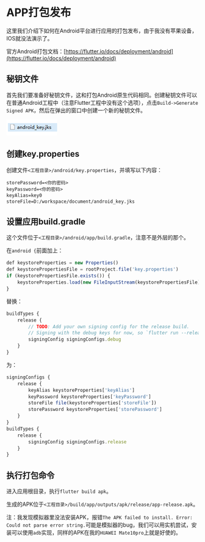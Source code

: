 # APP打包发布

这里我们介绍下如何在Android平台进行应用的打包发布，由于我没有苹果设备，IOS就没法演示了。

官方Android打包文档：[https://flutter.io/docs/deployment/android](https://flutter.io/docs/deployment/android)

## 秘钥文件

首先我们要准备好秘钥文件，这和打包Android原生代码相同。创建秘钥文件可以在普通Android工程中（注意Flutter工程中没有这个选项），点击`Build->Generate Signed APK`，然后在弹出的窗口中创建一个新的秘钥文件。

![](res/1.png)

## 创建key.properties

创建文件`<工程目录>/android/key.properties`，并填写以下内容：

```
storePassword=<你的密码>
keyPassword=<你的密码>
keyAlias=key0
storeFile=D:/workspace/document/android_key.jks
```

## 设置应用build.gradle

这个文件位于`<工程目录>/android/app/build.gradle`，注意不是外层的那个。

在`android {`前面加上：
```javascript
def keystoreProperties = new Properties()
def keystorePropertiesFile = rootProject.file('key.properties')
if (keystorePropertiesFile.exists()) {
    keystoreProperties.load(new FileInputStream(keystorePropertiesFile))
}
```

替换：
```javascript
buildTypes {
    release {
        // TODO: Add your own signing config for the release build.
        // Signing with the debug keys for now, so `flutter run --release` works.
        signingConfig signingConfigs.debug
    }
}
```

为：
```javascript
signingConfigs {
    release {
        keyAlias keystoreProperties['keyAlias']
        keyPassword keystoreProperties['keyPassword']
        storeFile file(keystoreProperties['storeFile'])
        storePassword keystoreProperties['storePassword']
    }
}
buildTypes {
    release {
        signingConfig signingConfigs.release
    }
}
```

## 执行打包命令

进入应用根目录，执行`flutter build apk`。

生成的APK位于`<工程目录>/build/app/outputs/apk/release/app-release.apk`。

注：我发现模拟器里没法安装APK，报错`The APK failed to install. Error: Could not parse error string.`可能是模拟器的bug，我们可以用实机尝试，安装可以使用`adb`实现，同样的APK在我的`HUAWEI Mate10pro`上就是好使的。
